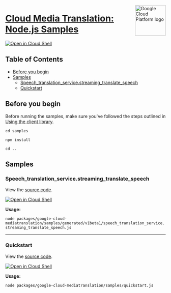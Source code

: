[//]: # "This README.md file is auto-generated, all changes to this file will be lost."
[//]: # "To regenerate it, use `python -m synthtool`."
<img src="https://avatars2.githubusercontent.com/u/2810941?v=3&s=96" alt="Google Cloud Platform logo" title="Google Cloud Platform" align="right" height="96" width="96"/>

# [Cloud Media Translation: Node.js Samples](https://github.com/googleapis/google-cloud-node)

[![Open in Cloud Shell][shell_img]][shell_link]



## Table of Contents

* [Before you begin](#before-you-begin)
* [Samples](#samples)
  * [Speech_translation_service.streaming_translate_speech](#speech_translation_service.streaming_translate_speech)
  * [Quickstart](#quickstart)

## Before you begin

Before running the samples, make sure you've followed the steps outlined in
[Using the client library](https://github.com/googleapis/google-cloud-node#using-the-client-library).

`cd samples`

`npm install`

`cd ..`

## Samples



### Speech_translation_service.streaming_translate_speech

View the [source code](https://github.com/googleapis/google-cloud-node/blob/main/packages/google-cloud-mediatranslation/samples/generated/v1beta1/speech_translation_service.streaming_translate_speech.js).

[![Open in Cloud Shell][shell_img]](https://console.cloud.google.com/cloudshell/open?git_repo=https://github.com/googleapis/google-cloud-node&page=editor&open_in_editor=packages/google-cloud-mediatranslation/samples/generated/v1beta1/speech_translation_service.streaming_translate_speech.js,samples/README.md)

__Usage:__


`node packages/google-cloud-mediatranslation/samples/generated/v1beta1/speech_translation_service.streaming_translate_speech.js`


-----




### Quickstart

View the [source code](https://github.com/googleapis/google-cloud-node/blob/main/packages/google-cloud-mediatranslation/samples/quickstart.js).

[![Open in Cloud Shell][shell_img]](https://console.cloud.google.com/cloudshell/open?git_repo=https://github.com/googleapis/google-cloud-node&page=editor&open_in_editor=packages/google-cloud-mediatranslation/samples/quickstart.js,samples/README.md)

__Usage:__


`node packages/google-cloud-mediatranslation/samples/quickstart.js`






[shell_img]: https://gstatic.com/cloudssh/images/open-btn.png
[shell_link]: https://console.cloud.google.com/cloudshell/open?git_repo=https://github.com/googleapis/google-cloud-node&page=editor&open_in_editor=samples/README.md
[product-docs]: https://cloud.google.com/translate/media/docs/
